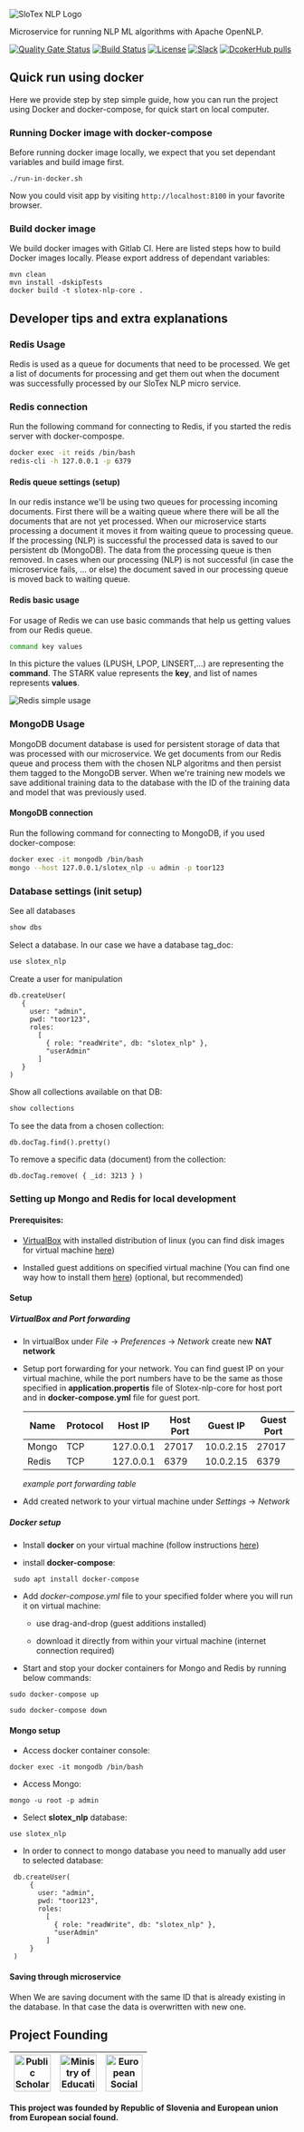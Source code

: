 ![SloTex NLP Logo](https://slotex.si/images/slotex_logo_core.svg)

Microservice for running NLP ML algorithms with Apache OpenNLP.

[![Quality Gate Status](https://sonarcloud.io/api/project_badges/measure?project=MediusInc_slotex-nlp-core&metric=alert_status)](https://sonarcloud.io/dashboard?id=MediusInc_slotex-nlp-core)
[![Build Status](https://travis-ci.org/MediusInc/slotex-nlp-core.svg?branch=master)](https://travis-ci.org/MediusInc/slotex-nlp-core)
[![License](https://img.shields.io/github/license/MediusINC/slotex-nlp-core)]( https://github.com/MediusInc/slotex-nlp-core/blob/master/LICENSE.md)
[![Slack](https://img.shields.io/badge/slack-@pkp2019-yellow.svg?logo=slack)](https://join.slack.com/t/pkp2019-slotex/shared_invite/enQtNzkwNTk5MDMyOTc2LTNhOTQ0MTU3ZDMzMDM2NDRhYTRlNWRkOWRmZTk0N2YzNmExNDliYTU1NGI4NWFjNjFhNTFkNTcyNzhlZGIzZmU)
[![DcokerHub pulls](https://img.shields.io/docker/pulls/pkpslotex/slotex-nlp-core.svg)](https://hub.docker.com/r/pkpslotex/slotex-nlp-core)

## Quick run using docker

Here we provide step by step simple guide, how you can run the project using
Docker and docker-compose, for quick start on local computer. 


### Running Docker image with docker-compose

Before running docker image locally, we expect that you set dependant variables
and build image first. 

```
./run-in-docker.sh 
```
Now you could visit app by visiting `http://localhost:8100` in your favorite
browser.

### Build docker image

We build docker images with Gitlab CI. Here are listed steps how to build
Docker images locally. Please export address of dependant variables:

```
mvn clean
mvn install -dskipTests
docker build -t slotex-nlp-core .
```

## Developer tips and extra explanations

### Redis Usage

Redis is used as a queue for documents that need to be processed. We get a list
of documents for processing and get them out when the document was successfully
processed by our SloTex NLP micro service.

### Redis connection

Run the following command for connecting to Redis, if you started the redis
server with docker-compospe.

```bash
docker exec -it reids /bin/bash
redis-cli -h 127.0.0.1 -p 6379
```

#### Redis queue settings (setup)

In our redis instance we'll be using two queues for processing incoming
documents. First there will be a waiting queue where there will be all the
documents that are not yet processed. When our microservice starts processing
a document it moves it from waiting queue to processing queue. If the
processing (NLP) is successful the processed data is saved to our persistent db
(MongoDB). The data from the processing queue is then removed. In cases when
our processing (NLP) is not successful (in case the microservice fails, ... or
else) the document saved in our processing queue is moved back to waiting
queue. 

#### Redis basic usage

For usage of Redis we can use basic commands that help us getting values from
our Redis queue.

```bash
command key values
```

In this picture the values (LPUSH, LPOP, LINSERT,...) are representing the
**command**. The STARK value represents the **key**, and list of names
represents **values**.

![Redis simple usage](docs/images/redis-basic-commands-lists.png)

### MongoDB Usage

MongoDB document database is used for persistent storage of data that was
processed with our microservice. We get documents from our Redis queue and
process them with the chosen NLP algoritms and then persist them tagged to the
MongoDB server. When we're training new models we save additional training data
to the database with the ID of the training data and model that was previously
used.

#### MongoDB connection

Run the following command for connecting to MongoDB, if you used docker-compose:

```bash
docker exec -it mongodb /bin/bash
mongo --host 127.0.0.1/slotex_nlp -u admin -p toor123
```

### Database settings (init setup)

See all databases

```bash
show dbs
```

Select a database. In our case we have a database tag_doc:

```bash
use slotex_nlp
```

Create a user for manipulation

```
db.createUser(
   {
     user: "admin",
     pwd: "toor123",
     roles:
       [
         { role: "readWrite", db: "slotex_nlp" }, 
         "userAdmin"
       ]
   }
)
```

Show all collections available on that DB:

```bash
show collections
```

To see the data from a chosen collection:

```
db.docTag.find().pretty()
```

To remove a specific data (document) from the collection:
```
db.docTag.remove( { _id: 3213 } )
```

### Setting up Mongo and Redis for local development

#### Prerequisites:

 + [VirtualBox](https://www.virtualbox.org/) with installed distribution of
   linux (you can find disk images for virtual machine
   [here](https://www.osboxes.org/))

 + Installed guest additions on specified virtual machine (You can find one way
   how to install them
   [here](https://docs.oracle.com/cd/E36500_01/E36502/html/qs-guest-additions.html))
   (optional, but recommended)

#### Setup

##### VirtualBox and Port forwarding    

 + In virtualBox under *File* &rarr; *Preferences* &rarr; *Network* create new **NAT network**

 + Setup port forwarding for your network. You can find guest IP on your
   virtual machine, while the port numbers have to be the same as those
   specified in **application.propertis** file of Slotex-nlp-core for host port
   and in **docker-compose.yml** file for guest port.

    | Name  | Protocol | Host IP   | Host Port | Guest IP  | Guest Port |
    |-------|----------|-----------|-----------|-----------|------------|
    | Mongo | TCP      | 127.0.0.1 | 27017     | 10.0.2.15 | 27017      |
    | Redis | TCP      | 127.0.0.1 | 6379      | 10.0.2.15 | 6379       | 
  
    *example port forwarding table*
 
 + Add created network to your virtual machine under *Settings* &rarr; *Network*

##### Docker setup

 + Install **docker** on your virtual machine (follow instructions
   [here](https://docs.docker.com/install/linux/docker-ce/ubuntu)) 
 
 + install **docker-compose**:

```
 sudo apt install docker-compose
```

 + Add *docker-compose.yml* file to your specified folder where you will run it on virtual machine:

    + use drag-and-drop (guest additions installed)

    + download it directly from within your virtual machine (internet connection required)

 + Start and stop your docker containers for Mongo and Redis by running below commands:

```
sudo docker-compose up
```

```
sudo docker-compose down
```

#### Mongo setup

+ Access docker container console:

``` 
docker exec -it mongodb /bin/bash
```

+ Access Mongo:

```
mongo -u root -p admin
```

+ Select **slotex_nlp** database:

```
use slotex_nlp
```

+ In order to connect to mongo database you need to manually add user to
  selected database:

```
 db.createUser(
     {
       user: "admin",
       pwd: "toor123",
       roles:
         [
           { role: "readWrite", db: "slotex_nlp" }, 
           "userAdmin"
         ]
     }
 )
```

#### Saving through microservice

When We are saving document with the same ID that is already existing in the
database. In that case the data is overwritten with new one.

## Project Founding

|  <img alt="Public Scholarship, Development, Disability and Maintenence Fund of the Republic of Slovenia" src="https://slotex.si/images/logo-sklad.svg" height="65" /> |  <img alt="Ministry of Education, Science and Sport" src="https://slotex.si/images/logo-mizs.svg" height="65"/> |  <img alt="European Social Fund" src="https://slotex.si/images/logo-pkp.svg" height="65"/> |
| --- | --- | --- |

**This project was founded by Republic of Slovenia and European union from European social found.**

